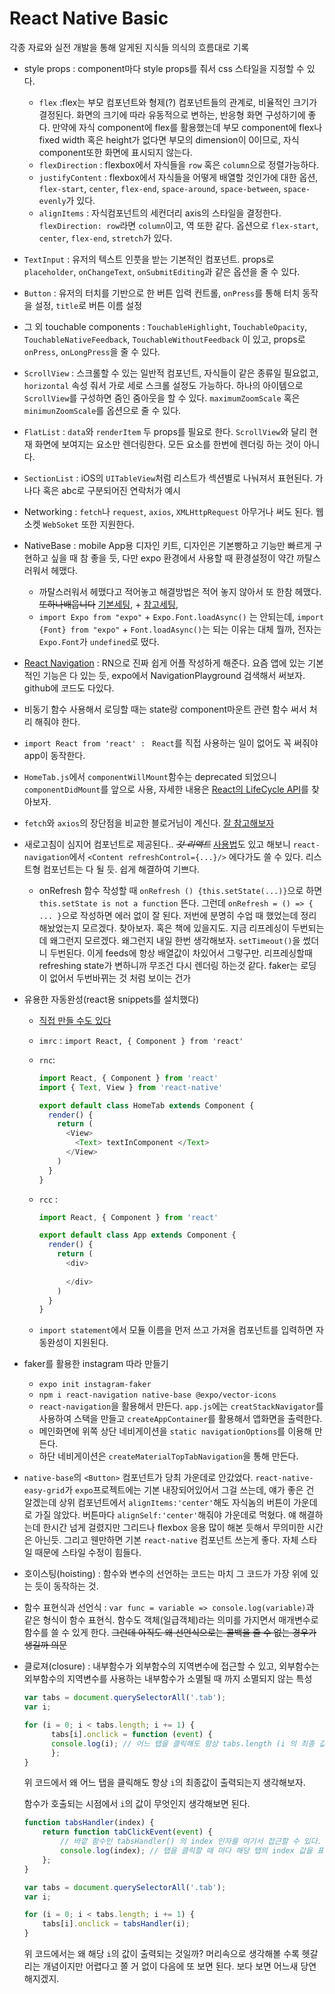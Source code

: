 # React Native Basic

각종 자료와 실전 개발을 통해 알게된 지식들 의식의 흐름대로 기록

- style props :  component마다 style props를 줘서 css 스타일을 지정할 수 있다. 
  - `flex` :flex는 부모 컴포넌트와 형제(?) 컴포넌트들의 관계로, 비율적인 크기가 결정된다. 화면의 크기에 따라 유동적으로 변하는, 반응형 화면 구성하기에 좋다. 만약에 자식 component에 flex를 활용했는데 부모 component에 flex나 fixed width 혹은 height가 없다면 부모의 dimension이 0이므로, 자식 component또한 화면에 표시되지 않는다. 
  - `flexDirection` : flexbox에서 자식들을 `row` 혹은 `column`으로 정렬가능하다.
  - `justifyContent` : flexbox에서 자식들을 어떻게 배열할 것인가에 대한 옵션, `flex-start`, `center`, `flex-end`, `space-around`, `space-between`, `space-evenly`가 있다.
  - `alignItems` : 자식컴포넌트의 세컨더리 axis의 스타일을 결정한다. `flexDirection: row`라면 `column`이고, 역 또한 같다. 옵션으로 `flex-start`, `center`, `flex-end`, `stretch`가 있다.

- `TextInput` : 유저의 텍스트 인풋을 받는 기본적인 컴포넌트. props로 `placeholder`, `onChangeText`, `onSubmitEditing`과 같은 옵션을 줄 수 있다.

- `Button` : 유저의 터치를 기반으로 한 버튼 입력 컨트롤, `onPress`를 통해 터치 동작을 설정, `title`로 버튼 이름 설정

- 그 외 touchable components : `TouchableHighlight`, `TouchableOpacity`, `TouchableNativeFeedback`, `TouchableWithoutFeedback` 이 있고, props로 `onPress`, `onLongPress`을 줄 수 있다.

- `ScrollView` : 스크롤할 수 있는 일반적 컴포넌트, 자식들이 같은 종류일 필요없고, `horizontal` 속성 줘서 가로 세로 스크롤 설정도 가능하다. 하나의 아이템으로 `ScrollView`를 구성하면 줌인 줌아웃을 할 수 있다. `maximumZoomScale` 혹은 `minimunZoomScale`를 옵션으로 줄 수 있다.

- `FlatList` : `data`와 `renderItem` 두 props를 필요로 한다. `ScrollView`와 달리 현재 화면에 보여지는 요소만 렌더링한다. 모든 요소를 한번에 렌더링 하는 것이 아니다.

- `SectionList` : iOS의 `UITableView`처럼 리스트가 섹션별로 나눠져서 표현된다. 가나다 혹은 abc로 구분되어진 연락처가 예시

- Networking : `fetch`나 `request`, `axios`, `XMLHttpRequest` 아무거나 써도 된다. 웹소켓 `WebSoket` 또한 지원한다.

- NativeBase : mobile App용 디자인 키트, 디자인은 기본빵하고 기능만 빠르게 구현하고 싶을 때 참 좋을 듯, 다만 expo 환경에서 사용할 때 환경설정이 약간 까탈스러워서 헤맸다.

  - 까탈스러워서 헤맸다고 적어놓고 해결방법은 적어 놓지 않아서 또 한참 헤맸다.~~또하나배웁니다~~ [기본세팅](https://docs.expo.io/versions/latest/guides/using-custom-fonts/), + [참고세팅](https://github.com/GeekyAnts/NativeBase-KitchenSink/blob/CRNA/src/boot/setup.js),
  -  `import Expo from "expo"` + `Expo.Font.loadAsync()` 는 안되는데, `import {Font} from "expo"` + `Font.loadAsync()`는 되는 이유는 대체 뭘까, 전자는 `Expo.Font`가 `undefined`로 떴다.

- [React Navigation](https://reactnavigation.org/docs/en/getting-started.html) : RN으로 진짜 쉽게 어플 작성하게 해준다. 요즘 앱에 있는 기본적인 기능은 다 있는 듯, expo에서 NavigationPlayground 검색해서 써보자. github에 코드도 다있다.

- 비동기 함수 사용해서 로딩할 때는 state랑 component마운트 관련 함수 써서 처리 해줘야 한다.

- `import React from 'react' : ` `React`를 직접 사용하는 일이 없어도 꼭 써줘야 app이 동작한다.

- `HomeTab.js`에서 `componentWillMount`함수는 deprecated 되었으니 `componentDidMount`를 앞으로 사용, 자세한 내용은 [React의 LifeCycle API](https://velopert.com/3631)를 찾아보자.

- `fetch`와 `axios`의 장단점을 비교한 블로거님이 계신다. [잘 참고해보자](https://hoorooroob.tistory.com/entry/React-React-Naive-TIPS-axios-%EC%99%80-fetch-%EC%96%B4%EB%96%A4-%EA%B2%83%EC%9D%84-%EC%82%AC%EC%9A%A9%ED%95%A0%EA%B9%8C)

- 새로고침이 심지어 컴포넌트로 제공된다.. _~~갓 리액트~~_ [사용법](https://facebook.github.io/react-native/docs/refreshcontrol)도 있고 해보니 `react-navigation`에서 `<Content refreshControl={...}/>` 에다가도 쓸 수 있다. 리스트형 컴포넌트는 다 될 듯. 쉽게 해결하여 기쁘다.

  - onRefresh 함수 작성할 때 `onRefresh () {this.setState(...)}`으로 하면 `this.setState is not a function` 뜬다. 그런데 `onRefresh = () => { ... }`으로 작성하면 에러 없이 잘 된다. 저번에 분명히 수업 때 했었는데 정리해놨었는지 모르겠다. 찾아보자. 혹은 책에 있을지도. 지금 리프레싱이 두번되는데 왜그런지 모르겠다. 왜그런지 내일 한번 생각해보자. `setTimeout()`을 썼더니 두번된다. 이게 feeds에 항상 배열값이 차있어서 그렇구만. 리프레싱할때 refreshing state가 변하니까 무조건 다시 렌더링 하는것 같다. faker는 로딩이 없어서 두번바뀌는 것 처럼 보이는 건가

- 유용한 자동완성(react용 snippets를 설치했다)

  - [직접 만들 수도 있다](https://code.visualstudio.com/docs/editor/userdefinedsnippets, "snippet")

  - `imrc` : `import React, { Component } from 'react'`

  - `rnc`:

    ```js
    import React, { Component } from 'react'
    import { Text, View } from 'react-native'
    
    export default class HomeTab extends Component {
      render() {
        return (
          <View>
            <Text> textInComponent </Text>
          </View>
        )
      }
    }
    ```

  - `rcc` : 

    ```js
    import React, { Component } from 'react'
    
    export default class App extends Component {
      render() {
        return (
          <div>
          
          </div>
        )
      }
    }
    ```

  - `import statement`에서 모듈 이름을 먼저 쓰고 가져올 컴포넌트를 입력하면 자동완성이 지원된다.

- faker를 활용한 instagram 따라 만들기

  - `expo init instagram-faker`
  - `npm i react-navigation native-base @expo/vector-icons`
  - `react-navigation`을 활용해서 만든다. `app.js`에는 `creatStackNavigator`를 사용하여 스택을 만들고 `createAppContainer`를 활용해서 앱화면을 출력한다.
  - 메인화면에 위쪽 상단 네비게이션을 `static navigationOptions`를 이용해 만든다.
  - 하단 네비게이션은 `createMaterialTopTabNavigation`을 통해 만든다.

- `native-base`의 `<Button>` 컴포넌트가 당최 가운데로 안갔었다. `react-native-easy-grid`가 `expo`프로젝트에는 기본 내장되어있어서 그걸 쓰는데, 얘가 좋은 건 알겠는데 상위 컴포넌트에서 `alignItems:'center'`해도 자식놈의 버튼이 가운데로 가질 않았다. 버튼마다 `alignSelf:'center'`해줘야 가운데로 먹혔다. 얘 해결하는데 한시간 넘게 걸렸지만 그리드나 flexbox 응용 많이 해본 듯해서 무의미한 시간은 아닌듯. 그리고 웬만하면 기본 `react-native` 컴포넌트 쓰는게 좋다. 자체 스타일 때문에 스타일 수정이 힘들다. 

- 호이스팅(hoisting) : 함수와 변수의 선언하는 코드는 마치 그 코드가 가장 위에 있는 듯이 동작하는 것.

- 함수 표현식과 선언식 : `var func = variable => console.log(variable)`과 같은 형식이 함수 표현식.  함수도 객체(일급객체)라는 의미를 가지면서 매개변수로 함수를 쓸 수 있게 한다. ~~그런데 아직도 왜 선언식으로는 콜백을 줄 수 없는 경우가 생길까 의문~~

- 클로져(closure) : 내부함수가 외부함수의 지역변수에 접근할 수 있고, 외부함수는 외부함수의 지역변수를 사용하는 내부함수가 소멸될 때 까지 소멸되지 않는 특성

  ```js
  var tabs = document.querySelectorAll('.tab');
  var i;
  
  for (i = 0; i < tabs.length; i += 1) {
    	tabs[i].onclick = function (event) {
      	console.log(i); // 어느 탭을 클릭해도 항상 tabs.length (i 의 최종 값)이 출력
    	};
  }
  ```

  위 코드에서 왜 어느 탭을 클릭해도 항상 `i`의 최종값이 출력되는지 생각해보자.

  함수가 호출되는 시점에서 `i`의 값이 무엇인지 생각해보면 된다. 

  ```js
  function tabsHandler(index) {
      return function tabClickEvent(event) {
          // 바깥 함수인 tabsHandler() 의 index 인자를 여기서 접근할 수 있다.
          console.log(index); // 탭을 클릭할 때 마다 해당 탭의 index 값을 표시
      };
  }
  
  var tabs = document.querySelectorAll('.tab');
  var i;
  
  for (i = 0; i < tabs.length; i += 1) {
      tabs[i].onclick = tabsHandler(i);
  }
  ```

  위 코드에서는 왜 해당 `i`의 값이 출력되는 것일까? 머리속으로 생각해볼 수록 헷갈리는 개념이지만 어렵다고 쫄 거 없이 다음에 또 보면 된다. 보다 보면 어느새 당연해지겠지.